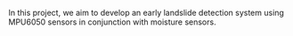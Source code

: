 In this project, we aim to develop an early landslide detection system using MPU6050 sensors in conjunction with moisture sensors.
